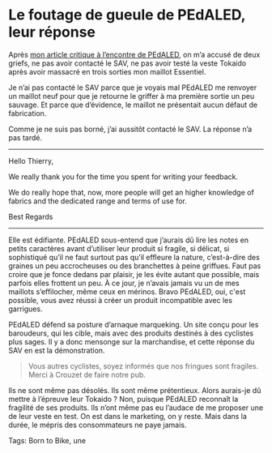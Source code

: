 # Le foutage de gueule de PEdALED, leur réponse

Après [mon article critique à l’encontre de PEdALED](https://tcrouzet.com/2020/10/08/pedaled-se-paye-ma-tete/), on m’a accusé de deux griefs, ne pas avoir contacté le SAV, ne pas avoir testé la veste Tokaido après avoir massacré en trois sorties mon maillot Essentiel.<span id="more-55507"></span>

Je n’ai pas contacté le SAV parce que je voyais mal PEdALED me renvoyer un maillot neuf pour que je retourne le griffer à ma première sortie un peu sauvage. Et parce que d’évidence, le maillot ne présentait aucun défaut de fabrication.

Comme je ne suis pas borné, j’ai aussitôt contacté le SAV. La réponse n’a pas tardé.

---

Hello Thierry,

We really thank you for the time you spent for writing your feedback.

We do really hope that, now, more people will get an higher knowledge of fabrics and the dedicated range and terms of use for.

Best Regards

---

Elle est édifiante. PEdALED sous-entend que j’aurais dû lire les notes en petits caractères avant d’utiliser leur produit si fragile, si délicat, si sophistiqué qu’il ne faut surtout pas qu’il effleure la nature, c’est-à-dire des graines un peu accrocheuses ou des branchettes à peine griffues. Faut pas croire que je fonce dedans par plaisir, je les évite autant que possible, mais parfois elles frottent un peu. À ce jour, je n’avais jamais vu un de mes maillots s’effilocher, même ceux en mérinos. Bravo PEdALED, oui, c'est possible, vous avez réussi à créer un produit incompatible avec les garrigues.

PEdALED défend sa posture d’arnaque marqueking. Un site conçu pour les baroudeurs, qui les cible, mais avec des produits destinés à des cyclistes plus sages. Il y a donc mensonge sur la marchandise, et cette réponse du SAV en est la démonstration.

> Vous autres cyclistes, soyez informés que nos fringues sont fragiles. Merci à Crouzet de faire notre pub.

Ils ne sont même pas désolés. Ils sont même prétentieux. Alors aurais-je dû mettre à l’épreuve leur Tokaido ? Non, puisque PEdALED reconnaît la fragilité de ses produits. Ils n’ont même pas eu l’audace de me proposer une de leur veste en test. On est dans le marketing, on y reste. Mais dans la durée, le mépris des consommateurs ne paye jamais.

Tags: Born to Bike, une
